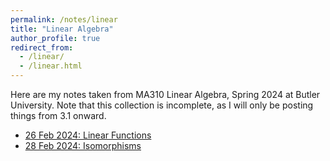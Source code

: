 ```yaml
---
permalink: /notes/linear
title: "Linear Algebra"
author_profile: true
redirect_from: 
  - /linear/
  - /linear.html
---
```

Here are my notes taken from MA310 Linear Algebra, Spring 2024 at Butler University. Note that this collection is incomplete, as I will only be posting things from 3.1 onward.

* [26 Feb 2024: Linear Functions](\files\linear\3_1_Linear_Functions.pdf)
* [28 Feb 2024: Isomorphisms](\files\linear\3_2_Isomorphisms.pdf)